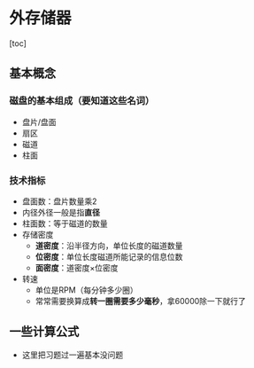 <h1>外存储器</h1>

[toc]

## 基本概念
### 磁盘的基本组成（要知道这些名词）
- 盘片/盘面
- 扇区
- 磁道
- 柱面
### 技术指标
- 盘面数：盘片数量乘2
- 内径外径一般是指**直径**
- 柱面数：等于磁道的数量
- 存储密度
  -  **道密度**：沿半径方向，单位长度的磁道数量
  -  **位密度**：单位长度磁道所能记录的信息位数
  -  **面密度**：道密度$\times$位密度
- 转速
  - 单位是RPM（每分钟多少圈）
  - 常常需要换算成**转一圈需要多少毫秒**，拿60000除一下就行了
## 一些计算公式
- 这里把习题过一遍基本没问题